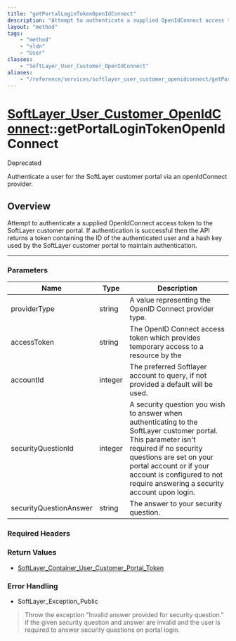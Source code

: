 ```yaml
---
title: "getPortalLoginTokenOpenIdConnect"
description: "Attempt to authenticate a supplied OpenIdConnect access token to the SoftLayer customer portal. If authentication is suc... "
layout: "method"
tags:
    - "method"
    - "sldn"
    - "User"
classes:
    - "SoftLayer_User_Customer_OpenIdConnect"
aliases:
    - "/reference/services/softlayer_user_customer_openidconnect/getPortalLoginTokenOpenIdConnect"
---
```

# [SoftLayer_User_Customer_OpenIdConnect](/reference/services/SoftLayer_User_Customer_OpenIdConnect)::getPortalLoginTokenOpenIdConnect

<div class="deprecated"><span class="deprecation-label">Deprecated </span></div>

Authenticate a user for the SoftLayer customer portal via an openIdConnect provider.


## Overview 
Attempt to authenticate a supplied OpenIdConnect access token to the SoftLayer customer portal. If authentication is successful then the API returns a token containing the ID of the authenticated user and a hash key used by the SoftLayer customer portal to maintain authentication. 

-----

### Parameters 
|Name | Type | Description |
| --- | --- | --- |
|providerType| string| A value representing the OpenID Connect provider type.|
|accessToken| string| The OpenID Connect access token which provides temporary access to a resource by the|
|accountId| integer| The preferred Softlayer account to query, if not provided a default will be used.|
|securityQuestionId| integer| A security question you wish to answer when authenticating to the SoftLayer customer portal. This parameter isn't required if no security questions are set on your portal account or if your account is configured to not require answering a security account upon login.|
|securityQuestionAnswer| string| The answer to your security question.|


### Required Headers


### Return Values
* <a href='/reference/datatypes/SoftLayer_Container_User_Customer_Portal_Token'>SoftLayer_Container_User_Customer_Portal_Token </a>



### Error Handling

* SoftLayer_Exception_Public 

> Throw the exception "Invalid answer provided for security question." if the given security question and answer are invalid and the user is required to answer security questions on portal login. 



